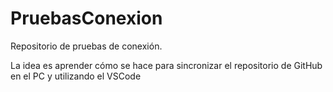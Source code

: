 # PruebasConexion
Repositorio de pruebas de conexión.


La idea es aprender cómo se hace para sincronizar el repositorio de GitHub en el PC y utilizando el VSCode
